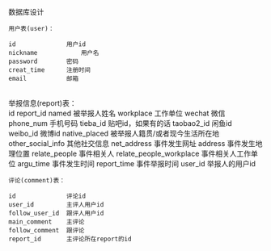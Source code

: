 数据库设计

    用户表(user)：
    
    id              用户id
    nickname            用户名
    password        密码
    creat_time      注册时间
    email           邮箱


​    
​    举报信息(report)表：
​    
    id              report_id
    named           被举报人姓名
    workplace       工作单位
    wechat          微信
    phone_num       手机号码
    tieba_id        贴吧id，如果有的话
    taobao2_id      闲鱼id
    weibo_id        微博id
    native_placed   被举报人籍贯/或者现今生活所在地          
    other_social_info    其他社交信息
    net_address     事件发生网址
    address         事件发生地理位置
    relate_people   事件相关人
    relate_people_workplace 事件相关人工作单位
    argu_time       事件发生时间
    report_time     事件举报时间
    user_id         举报人的用户id
    
    评论(comment)表：
    
    id              评论id
    user_id         主评人用户id
    follow_user_id  跟评人用户id
    main_comment    主评论
    follow_comment  跟评论
    report_id       主评论所在report的id


​    





